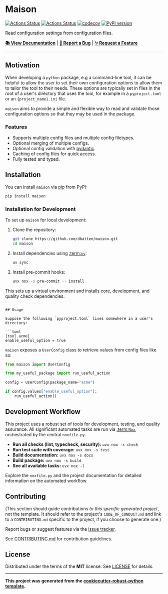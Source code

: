 # Maison

[![Actions Status](https://github.com/dbatten5/maison/workflows/Tests/badge.svg)](https://github.com/dbatten5/maison/actions)
[![Actions Status](https://github.com/dbatten5/maison/workflows/Release/badge.svg)](https://github.com/dbatten5/maison/actions)
[![codecov](https://codecov.io/gh/dbatten5/maison/branch/main/graph/badge.svg?token=948J8ECAQT)](https://codecov.io/gh/dbatten5/maison)
[![PyPI version](https://badge.fury.io/py/maison.svg)](https://badge.fury.io/py/maison)

Read configuration settings from configuration files.

**[📚 View Documentation](https://maison.readthedocs.io/)** | **[🐛 Report a Bug](https://github.com/dbatten/maison/issues)** | **[✨ Request a Feature](https://github.com/dbatten/maison/issues)**

---

## Motivation

When developing a `python` package, e.g a command-line tool, it can be helpful
to allow the user to set their own configuration options to allow them to tailor
the tool to their needs. These options are typically set in files in the root of
a user's directory that uses the tool, for example in a `pyproject.toml` or an
`{project_name}.ini` file.

`maison` aims to provide a simple and flexible way to read and validate those
configuration options so that they may be used in the package.

### Features

- Supports multiple config files and multiple config filetypes.
- Optional merging of multiple configs.
- Optional config validation with [pydantic](https://pydantic-docs.helpmanual.io/).
- Caching of config files for quick access.
- Fully tested and typed.

## Installation

You can install `maison` via [pip](pip-documentation) from PyPI:

```bash
pip install maison
```

### Installation for Development

To set up `maison` for local development:

1.  Clone the repository:
    ```bash
    git clone https://github.com/dbatten/maison.git
    cd maison
    ```
2.  Install dependencies using [:term:`uv`](uv-documentation):
    ```bash
    uv sync
    ```
3.  Install pre-commit hooks:
    ```bash
    uvx nox -s pre-commit -- install
    ```

This sets up a virtual environment and installs core, development, and quality check dependencies.

````

## Usage

Suppose the following `pyproject.toml` lives somewhere in a user's directory:

```toml
[tool.acme]
enable_useful_option = true
````

`maison` exposes a `UserConfig` class to retrieve values from config files
like so:

```python
from maison import UserConfig

from my_useful_package import run_useful_action

config = UserConfig(package_name="acme")

if config.values["enable_useful_option"]:
    run_useful_action()
```

## Development Workflow

This project uses a robust set of tools for development, testing, and quality assurance. All significant automated tasks are run via [:term:`Nox`](nox-documentation), orchestrated by the central `noxfile.py`.

- **Run all checks (lint, typecheck, security):** `uvx nox -s check`
- **Run test suite with coverage:** `uvx nox -s test`
- **Build documentation:** `uvx nox -s docs`
- **Build package:** `uvx nox -s build`
- **See all available tasks:** `uvx nox -l`

Explore the `noxfile.py` and the project documentation for detailed information on the automated workflow.

## Contributing

(This section should guide contributions _to this specific generated project_, not the template. It should refer to the project's `CODE_OF_CONDUCT.md` and link to a `CONTRIBUTING.md` specific to the project, if you choose to generate one.)

Report bugs or suggest features via the [issue tracker](https://github.com/dbatten/maison/issues).

See [CONTRIBUTING.md](#) for contribution guidelines.

## License

Distributed under the terms of the **MIT** license. See [LICENSE](LICENSE) for details.

---

**This project was generated from the [cookiecutter-robust-python template][cookiecutter-robust-python].**

<!-- Reference Links -->

[cookiecutter-robust-python]: https://github.com/56kyle/cookiecutter-robust-python
[documentation]: https://maison.readthedocs.io/
